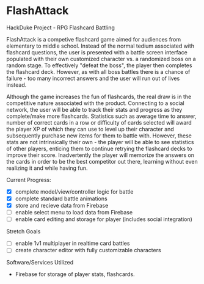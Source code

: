 # FlashAttack
HackDuke Project - RPG Flashcard Battling

FlashAttack is a competive flashcard game aimed for audiences from elementary to middle school. Instead of the normal tedium associated with flashcard questions, the user is presented with a battle screen interface populated with their own customized character vs. a randomized boss on a random stage. To effectively "defeat the boss", the player then completes the flashcard deck. However, as with all boss battles there is a chance of failure - too many incorrect answers and the user will run out of lives instead.

Although the game increases the fun of flashcards, the real draw is in the competitive nature associated with the product. Connecting to a social network, the user will be able to track their stats and progress as they complete/make more flashcards. Statistics such as average time to answer, number of correct cards in a row or difficulty of cards selected will award the player XP of which they can use to level up their character and subsequently purchase new items for them to battle with. However, these stats are not intrinsically their own - the player will be able to see statistics of other players, enticing them to continue retrying the flashcard decks to improve their score. Inadvertently the player will memorize the answers on the cards in order to be the best competitor out there, learning without even realizing it and while having fun.

Current Progress:
- [x] complete model/view/controller logic for battle
- [x] complete standard battle animations
- [x] store and recieve data from Firebase
- [ ] enable select menu to load data from Firebase
- [ ] enable card editing and storage for player (includes social integration)

Stretch Goals
- [ ] enable 1v1 multiplayer in realtime card battles
- [ ] create character editor with fully customizable characters

Software/Services Utilized
- Firebase for storage of player stats, flashcards.
